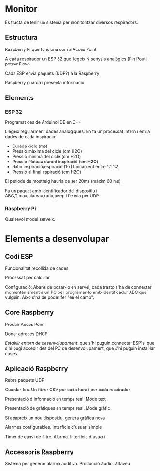 # Monitor

Es tracta de tenir un sistema per monitoritzar diversos respiradors.

## Estructura

Raspberry Pi que funciona com a Acces Point

A cada respirador un ESP 32 que llegeix N senyals analògics (Pin Pout i potser Flow)

Cada ESP envia paquets (UDP?) a la Raspberry

Raspberry guarda i presenta informació


## Elements

### ESP 32

Programat des de Arduino IDE en C++

Llegeix regularment dades analógiques. En fa un processat intern i envia dades de cada
inspiració: 

* Durada cicle (ms)
* Pressió màxima del cicle (cm H2O)
* Pressió mínima del cicle (cm H2O)
* Pressió Plateau durant inspiració (cm H2O)
* Ratio inspiració/espiració (1:x) típicament entre 1:1 1:2
* Pressió al final espiració (cm H2O)

El periode de mostreig hauria de ser 20ms (màxim 60 ms)

Fa un paquet amb identificador del dispositiu i  ABC,T,max,plateau,ratio,peep i l'envia per UDP



### Raspberry Pi

Qualsevol model serveix. 


# Elements a desenvolupar

## Codi ESP

Funcionalitat recollida de dades 

Processat per calcular

Configuració: Abans de posar-lo en servei, cada trasto s'ha de connectar momentàniament 
a un PC per programar-lo amb identificador ABC que vulguin. Això s'ha 
de poder fer "en el camp".


## Core Raspberry

Produir Acces Point

Donar adreces DHCP

*Establir entorn de desenvolupament*: que s'hi puguin connectar ESP's, que s'hi pugi accedir des del 
PC de desenvolupament, que s'hi puguin instal·lar coses


## Aplicació Raspberry

Rebre paquets UDP

Guardar-los. Un fitxer CSV per cada hora i per cada respirador

Presentació d'informació en temps real. Mode text

Presentació de gràfiques en temps real. Mode gràfic

Si apapreix un nou dispositiu, genera gràfica nova

Alarmes configurables. Interfície d'usuari simple

Timer de canvi de filtre. Alarma. Interfície d'usuari



## Accessoris Raspberry

Sistema per generar alarma auditiva. Producció Audio. Altaveu
